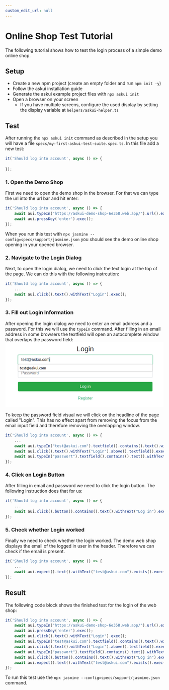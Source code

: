 ```yaml
---
custom_edit_url: null
---
```


# Online Shop Test Tutorial

The following tutorial shows how to test the login process of a simple demo online shop.

## Setup
* Create a new npm project (create an empty folder and run `npm init -y`)
* Follow the askui installation guide
* Generate the askui example project files with `npx askui init`
* Open a browser on your screen
    * If you have multiple screens, configure the used display by setting the display variable at `helpers/askui-helper.ts`

## Test

After running the `npx askui init` command as described in the setup you will have a file `specs/my-first-askui-test-suite.spec.ts`. In this file add a new test:

```ts
it('Should log into account', async () => {

});
```

### 1. Open the Demo Shop

First we need to open the demo shop in the browser. For that we can type the url into the url bar and hit enter:

```ts
it('Should log into account', async () => {
    await aui.typeIn("https://askui-demo-shop-6e358.web.app/").url().exec();
    await aui.pressKey('enter').exec();
});
```
When you run this test with `npx jasmine --config=specs/support/jasmine.json` you should see the demo online shop opening in your opened browser.

### 2. Navigate to the Login Dialog

Next, to open the login dialog, we need to click the text login at the top of the page. We can do this with the following instrcution:

```ts
it('Should log into account', async () => {
    ...
    await aui.click().text().withText("Login").exec();
});
```

### 3. Fill out Login Information

After opening the login dialog we need to enter an email address and a password. For this we will use the `typeIn` command. After filling in an email address in some browsers the textfield will open an autocomplete window that overlaps the password field:
![Overlap](./login_overlap.png)

To keep the password field visual we will click on the headline of the page called "Login". This has no effect apart from removing the focus from the email input field and therefore removing the overlapping window.

```ts
it('Should log into account', async () => {
    ...
    await aui.typeIn("test@askui.com").textfield().contains().text().withText("Email Address").exec();
    await aui.click().text().withText("Login").above().textfield().exec();
    await aui.typeIn("passwort").textfield().contains().text().withText("Password").exec();
});
```

### 4. Click on Login Button

After filling in email and password we need to click the login button. The following instruction does that for us:


```ts
it('Should log into account', async () => {
    ...
    await aui.click().button().contains().text().withText("Log in").exec();
});
```


### 5. Check whether Login worked

Finally we need to check whether the login worked. The demo web shop displays the email of the logged in user in the header. Therefore we can check if the email is present.

```ts
it('Should log into account', async () => {
    ...
    await aui.expect().text().withText("test@askui.com").exists().exec();
});
```

## Result

The following code block shows the finished test for the login of the web shop:

```ts
it('Should log into account', async () => {
    await aui.typeIn("https://askui-demo-shop-6e358.web.app/").url().exec();
    await aui.pressKey('enter').exec();
    await aui.click().text().withText("Login").exec();
    await aui.typeIn("test@askui.com").textfield().contains().text().withText("Email Address").exec();
    await aui.click().text().withText("Login").above().textfield().exec();
    await aui.typeIn("passwort").textfield().contains().text().withText("Password").exec();
    await aui.click().button().contains().text().withText("Log in").exec();
    await aui.expect().text().withText("test@askui.com").exists().exec();
});
```
To run this test use the `npx jasmine --config=specs/support/jasmine.json` command.
